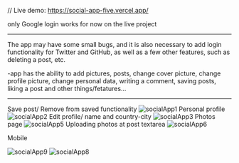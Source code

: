 // Live demo:
https://social-app-five.vercel.app/

only Google login works for now on the live project
<hr>
The app may have some small bugs, and it is also necessary to add login functionality for Twitter and GitHub, as well as a few other features, such as deleting a post, etc.

-app has the ability to add pictures, posts, change cover picture, change profile picture, change personal data, writing a comment, saving posts, liking a post and other things/fetatures...
<hr>

Save post/ Remove from saved functionality
![socialApp1](https://user-images.githubusercontent.com/99611960/234931608-d6805bbd-a715-4066-86b2-e8efa6118670.png)
Personal profile
![socialApp2](https://user-images.githubusercontent.com/99611960/234931618-cdd5fb09-d57c-4dcf-a421-814cd173c464.png)
Edit profile/ name and country-city
![socialApp3](https://user-images.githubusercontent.com/99611960/234931626-a5c60b68-7fac-438f-adf0-82fece9fb6fa.png)
Photos page
![socialApp5](https://user-images.githubusercontent.com/99611960/234932381-b225df51-3d9c-44c1-81dc-5634d6bf11ec.png)
Uploading photos at post textarea
![socialApp6](https://user-images.githubusercontent.com/99611960/234932467-c0dc3bb6-89c7-4020-b266-fef1e4c30123.png)

Mobile

![socialApp9](https://user-images.githubusercontent.com/99611960/234932631-e2571256-eed2-4b51-9633-94ab98a6cacb.png)
![socialApp8](https://user-images.githubusercontent.com/99611960/234932651-e5da376c-eea3-409d-9d07-01a7b05ed108.png)

